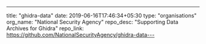 ---
title: "ghidra-data"
date: 2019-06-16T17:46:34+05:30
type: "organisations"
org_name: "National Security Agency"
repo_desc: "Supporting Data Archives for Ghidra"
repo_link: https://github.com/NationalSecurityAgency/ghidra-data---